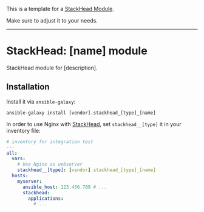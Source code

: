 This is a template for a [StackHead Module](https://docs.stackhead.io/stackhead-modules/stackhead-modules).

Make sure to adjust it to your needs.

---

# StackHead: [name] module

StackHead module for [description].

## Installation

Install it via `ansible-galaxy`:

```
ansible-galaxy install [vendor].stackhead_[type]_[name]
```

In order to use Nginx with [StackHead](https://get.stackhead.io), set `stackhead__[type]` it in your inventory file:

```yaml
# inventory for integration test
---
all:
  vars:
    # Use Nginx as webserver
    stackhead__[type]: [vendor].stackhead_[type]_[name]
  hosts:
    myserver:
      ansible_host: 123.456.789 # ...
      stackhead:
        applications:
          # ...
```
